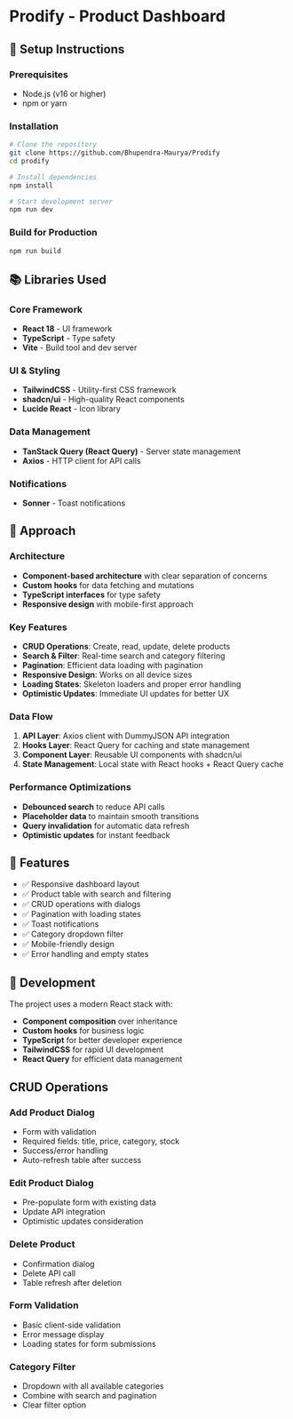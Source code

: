 # Prodify - Product Dashboard

## 🚀 Setup Instructions

### Prerequisites
- Node.js (v16 or higher)
- npm or yarn

### Installation
```bash
# Clone the repository
git clone https://github.com/Bhupendra-Maurya/Prodify
cd prodify

# Install dependencies
npm install

# Start development server
npm run dev
```

### Build for Production
```bash
npm run build
```

## 📚 Libraries Used

### Core Framework
- **React 18** - UI framework
- **TypeScript** - Type safety
- **Vite** - Build tool and dev server

### UI & Styling
- **TailwindCSS** - Utility-first CSS framework
- **shadcn/ui** - High-quality React components
- **Lucide React** - Icon library

### Data Management
- **TanStack Query (React Query)** - Server state management
- **Axios** - HTTP client for API calls

### Notifications
- **Sonner** - Toast notifications

## 🎯 Approach

### Architecture
- **Component-based architecture** with clear separation of concerns
- **Custom hooks** for data fetching and mutations
- **TypeScript interfaces** for type safety
- **Responsive design** with mobile-first approach

### Key Features
- **CRUD Operations**: Create, read, update, delete products
- **Search & Filter**: Real-time search and category filtering
- **Pagination**: Efficient data loading with pagination
- **Responsive Design**: Works on all device sizes
- **Loading States**: Skeleton loaders and proper error handling
- **Optimistic Updates**: Immediate UI updates for better UX

### Data Flow
1. **API Layer**: Axios client with DummyJSON API integration
2. **Hooks Layer**: React Query for caching and state management
3. **Component Layer**: Reusable UI components with shadcn/ui
4. **State Management**: Local state with React hooks + React Query cache

### Performance Optimizations
- **Debounced search** to reduce API calls
- **Placeholder data** to maintain smooth transitions
- **Query invalidation** for automatic data refresh
- **Optimistic updates** for instant feedback

## 🌟 Features

- ✅ Responsive dashboard layout
- ✅ Product table with search and filtering
- ✅ CRUD operations with dialogs
- ✅ Pagination with loading states
- ✅ Toast notifications
- ✅ Category dropdown filter
- ✅ Mobile-friendly design
- ✅ Error handling and empty states

## 🔧 Development

The project uses a modern React stack with:
- **Component composition** over inheritance
- **Custom hooks** for business logic
- **TypeScript** for better developer experience
- **TailwindCSS** for rapid UI development
- **React Query** for efficient data management

 


##  CRUD Operations 

### Add Product Dialog
- Form with validation
- Required fields: title, price, category, stock
- Success/error handling
- Auto-refresh table after success

### Edit Product Dialog
- Pre-populate form with existing data
- Update API integration
- Optimistic updates consideration

###  Delete Product
- Confirmation dialog
- Delete API call
- Table refresh after deletion

### Form Validation
- Basic client-side validation
- Error message display
- Loading states for form submissions

### Category Filter 
- Dropdown with all available categories
- Combine with search and pagination
- Clear filter option



